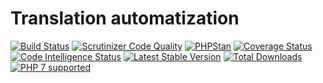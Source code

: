 # Translation automatization

[![Build Status](https://travis-ci.org/dev-efabrica/translation-automatization.svg?branch=master)](https://travis-ci.org/dev-efabrica/translation-automatization)
[![Scrutinizer Code Quality](https://scrutinizer-ci.com/g/dev-efabrica/translation-automatization/badges/quality-score.png?b=master)](https://scrutinizer-ci.com/g/dev-efabrica/translation-automatization/?branch=master)
[![PHPStan](https://img.shields.io/badge/PHPStan-level:%20max-brightgreen.svg)](https://travis-ci.org/dev-efabrica/translation-automatization)
[![Coverage Status](https://coveralls.io/repos/github/dev-efabrica/translation-automatization/badge.svg)](https://coveralls.io/github/dev-efabrica/translation-automatization)
[![Code Intelligence Status](https://scrutinizer-ci.com/g/dev-efabrica/translation-automatization/badges/code-intelligence.svg?b=master)](https://scrutinizer-ci.com/code-intelligence)
[![Latest Stable Version](https://img.shields.io/packagist/v/dev-efabrica/translation-automatization.svg)](https://packagist.org/packages/dev-efabrica/translation-automatization)
[![Total Downloads](https://img.shields.io/packagist/dt/dev-efabrica/translation-automatization.svg?style=flat-square)](https://packagist.org/packages/dev-efabrica/translation-automatization)
[![PHP 7 supported](http://php7ready.timesplinter.ch/dev-efabrica/translation-automatization/master/badge.svg)](https://travis-ci.org/dev-efabrica/translation-automatization)
